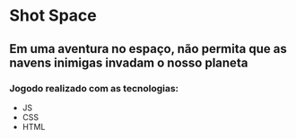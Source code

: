 # Shot Space
## Em uma aventura no espaço, não permita que as navens inimigas invadam o nosso planeta
### Jogodo realizado com as tecnologias:
- JS
- CSS
- HTML